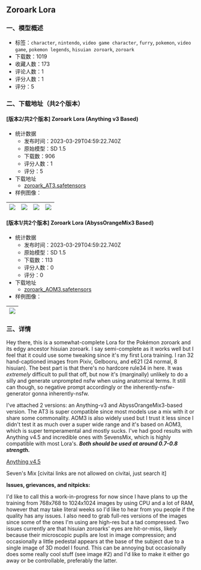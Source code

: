 ## Zoroark Lora
### 一、模型概述

- 标签：`character`, `nintendo`, `video game character`, `furry`, `pokemon`, `video game`, `pokemon legends`, `hisuian zoroark`, `zoroark`
- 下载数：1019
- 收藏人数：173
- 评论人数：1
- 评分人数：1
- 评分：5

### 二、下载地址（共2个版本）

#### [版本2/共2个版本] Zoroark Lora (Anything v3 Based)

- 统计数据
  - 发布时间：2023-03-29T04:59:22.740Z
  - 原始模型：SD 1.5
  - 下载数：906
  - 评分人数：1
  - 评分：5
- 下载地址
  - [zoroark_AT3.safetensors](https://civitai.com/api/download/models/30509)
- 样例图像：

| <img src="https://image.civitai.com/xG1nkqKTMzGDvpLrqFT7WA/ac56e068-13eb-4ae1-cdb8-81e1beb73100/width=450/346432.jpeg" /> | <img src="https://image.civitai.com/xG1nkqKTMzGDvpLrqFT7WA/6cb86b0e-388a-4bfa-3e4c-51e691471400/width=450/346433.jpeg" /> | <img src="https://image.civitai.com/xG1nkqKTMzGDvpLrqFT7WA/2cc19f71-a478-409b-a58f-8a875fbacf00/width=450/346430.jpeg" /> | <img src="https://image.civitai.com/xG1nkqKTMzGDvpLrqFT7WA/d48a39a4-95b7-42cb-a98c-889efa744500/width=450/346435.jpeg" /> |
| ---- | ---- | ---- | ---- |

#### [版本1/共2个版本] Zoroark Lora (AbyssOrangeMix3 Based)

- 统计数据
  - 发布时间：2023-03-29T04:59:22.740Z
  - 原始模型：SD 1.5
  - 下载数：113
  - 评分人数：0
  - 评分：0
- 下载地址
  - [zoroark_AOM3.safetensors](https://civitai.com/api/download/models/30510)
- 样例图像：

| <img src="https://image.civitai.com/xG1nkqKTMzGDvpLrqFT7WA/f9b16132-1c68-448c-13ce-2dae309b4700/width=450/346436.jpeg" /> |
| ---- |


### 三、详情
<p>Hey there, this is a somewhat-complete Lora for the Pokémon zoroark and its edgy ancestor hisuian zoroark. I say semi-complete as it works well but I feel that it could use some tweaking since it's my first Lora training. I ran 32 hand-captioned images from Pixiv, Gelbooru, and e621 (24 normal, 8 hisuian). The best part is that there's no hardcore rule34 in here. It was <em>extremely</em> difficult to pull that off, but now it's (marginally) unlikely to do a silly and generate unprompted nsfw when using anatomical terms. It still can though, so negative prompt accordingly or the inherently-nsfw-generator gonna inherently-nsfw.</p><p></p><p>I've attached 2 versions: an Anything-v3 and AbyssOrangeMix3-based version. The AT3 is super compatible since most models use a mix with it or share some commonality. AOM3 is also widely used but I trust it less since I didn't test it as much over a super wide range and it's based on AOM3, which is super temperamental and mostly sucks. I've had good results with Anything v4.5 and incredible ones with SevensMix, which is highly compatible with most Lora's. <strong><em>Both should be used at around 0.7-0.8 strength.</em></strong></p><p></p><p><a target="_blank" rel="ugc" href="https://huggingface.co/andite/anything-v4.0/tree/main">Anything v4.5</a></p><p>Seven's Mix [civitai links are not allowed on civitai, just search it]</p><p></p><p><strong>Issues, grievances, and nitpicks:</strong></p><p>I'd like to call this a work-in-progress for now since I have plans to up the training from 768x768 to 1024x1024 images by using CPU and a lot of RAM, however that may take literal weeks so I'd like to hear from you people if the quality has any issues. I also need to grab full-res versions of the images since some of the ones I'm using are high-res but a tad compressed. Two issues currently are that hisuian zoroarks' eyes are hit-or-miss, likely because their microscopic pupils are lost in image compression; and occasionally a little pedestal appears at the base of the subject due to a single image of 3D model I found. This can be annoying but occasionally does some really cool stuff (see image #2) and I'd like to make it either go away or be controllable, preferably the latter.</p>